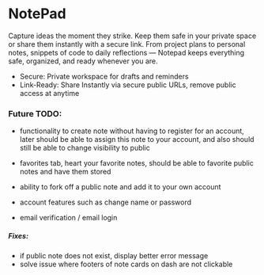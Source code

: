 




<!-- As of now this app is fully functional -->
# NotePad

Capture ideas the moment they strike. Keep them safe in your private space or share them instantly with a secure link. From project plans to personal notes, snippets of code to daily reflections — Notepad keeps everything safe, organized, and ready whenever you are.


- Secure: Private workspace for drafts and reminders
- Link-Ready: Share Instantly via secure public URLs, remove public access at anytime



### Future TODO:

- functionality to create note without having to register for an account, later should be able to assign this note to your account, and also should still be able to change visibility to public 

- favorites tab, heart your favorite notes, should be able to favorite public notes and have them stored 

- ability to fork off a public note and add it to your own account

- account features such as change name or password

- email verification / email login




##### Fixes:

- if public note does not exist, display better error message
- solve issue where footers of note cards on dash are not clickable